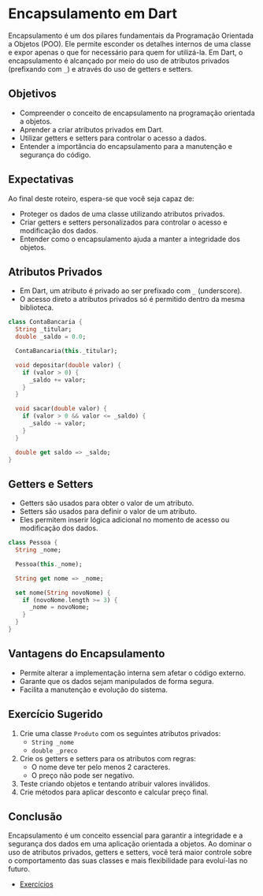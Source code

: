 


# Encapsulamento em Dart

Encapsulamento é um dos pilares fundamentais da Programação Orientada a Objetos (POO). Ele permite esconder os detalhes internos de uma classe e expor apenas o que for necessário para quem for utilizá-la. Em Dart, o encapsulamento é alcançado por meio do uso de atributos privados (prefixando com `_`) e através do uso de getters e setters.

## Objetivos
- Compreender o conceito de encapsulamento na programação orientada a objetos.
- Aprender a criar atributos privados em Dart.
- Utilizar getters e setters para controlar o acesso a dados.
- Entender a importância do encapsulamento para a manutenção e segurança do código.

## Expectativas
Ao final deste roteiro, espera-se que você seja capaz de:
- Proteger os dados de uma classe utilizando atributos privados.
- Criar getters e setters personalizados para controlar o acesso e modificação dos dados.
- Entender como o encapsulamento ajuda a manter a integridade dos objetos.

## Atributos Privados
- Em Dart, um atributo é privado ao ser prefixado com `_` (underscore). 
- O acesso direto a atributos privados só é permitido dentro da mesma biblioteca.

```dart
class ContaBancaria {
  String _titular;
  double _saldo = 0.0;

  ContaBancaria(this._titular);

  void depositar(double valor) {
    if (valor > 0) {
      _saldo += valor;
    }
  }

  void sacar(double valor) {
    if (valor > 0 && valor <= _saldo) {
      _saldo -= valor;
    }
  }

  double get saldo => _saldo;
}
```

## Getters e Setters
- Getters são usados para obter o valor de um atributo.
- Setters são usados para definir o valor de um atributo.
- Eles permitem inserir lógica adicional no momento de acesso ou modificação dos dados.

```dart
class Pessoa {
  String _nome;

  Pessoa(this._nome);

  String get nome => _nome;

  set nome(String novoNome) {
    if (novoNome.length >= 3) {
      _nome = novoNome;
    }
  }
}
```

## Vantagens do Encapsulamento
- Permite alterar a implementação interna sem afetar o código externo.
- Garante que os dados sejam manipulados de forma segura.
- Facilita a manutenção e evolução do sistema.

## Exercício Sugerido
1. Crie uma classe `Produto` com os seguintes atributos privados:
   - `String _nome`
   - `double _preco`
2. Crie os getters e setters para os atributos com regras:
   - O nome deve ter pelo menos 2 caracteres.
   - O preço não pode ser negativo.
3. Teste criando objetos e tentando atribuir valores inválidos.
4. Crie métodos para aplicar desconto e calcular preço final.

## Conclusão
Encapsulamento é um conceito essencial para garantir a integridade e a segurança dos dados em uma aplicação orientada a objetos. Ao dominar o uso de atributos privados, getters e setters, você terá maior controle sobre o comportamento das suas classes e mais flexibilidade para evoluí-las no futuro.

- [Exercícios](exercicios/EXERCICIOS.md)